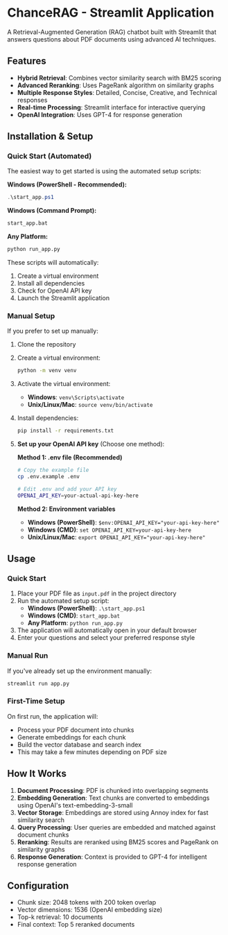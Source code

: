 # ChanceRAG - Streamlit Application

A Retrieval-Augmented Generation (RAG) chatbot built with Streamlit that answers questions about PDF documents using advanced AI techniques.

## Features

- **Hybrid Retrieval**: Combines vector similarity search with BM25 scoring
- **Advanced Reranking**: Uses PageRank algorithm on similarity graphs
- **Multiple Response Styles**: Detailed, Concise, Creative, and Technical responses
- **Real-time Processing**: Streamlit interface for interactive querying
- **OpenAI Integration**: Uses GPT-4 for response generation

## Installation & Setup

### Quick Start (Automated)

The easiest way to get started is using the automated setup scripts:

**Windows (PowerShell - Recommended):**
```powershell
.\start_app.ps1
```

**Windows (Command Prompt):**
```cmd
start_app.bat
```

**Any Platform:**
```bash
python run_app.py
```

These scripts will automatically:
1. Create a virtual environment
2. Install all dependencies
3. Check for OpenAI API key
4. Launch the Streamlit application

### Manual Setup

If you prefer to set up manually:

1. Clone the repository
2. Create a virtual environment:
   ```bash
   python -m venv venv
   ```
3. Activate the virtual environment:
   - **Windows**: `venv\Scripts\activate`
   - **Unix/Linux/Mac**: `source venv/bin/activate`
4. Install dependencies:
   ```bash
   pip install -r requirements.txt
   ```
5. **Set up your OpenAI API key** (Choose one method):
   
   **Method 1: .env file (Recommended)**
   ```bash
   # Copy the example file
   cp .env.example .env
   
   # Edit .env and add your API key
   OPENAI_API_KEY=your-actual-api-key-here
   ```
   
   **Method 2: Environment variables**
   - **Windows (PowerShell)**: `$env:OPENAI_API_KEY="your-api-key-here"`
   - **Windows (CMD)**: `set OPENAI_API_KEY=your-api-key-here`
   - **Unix/Linux/Mac**: `export OPENAI_API_KEY="your-api-key-here"`

## Usage

### Quick Start
1. Place your PDF file as `input.pdf` in the project directory
2. Run the automated setup script:
   - **Windows (PowerShell)**: `.\start_app.ps1`
   - **Windows (CMD)**: `start_app.bat`
   - **Any Platform**: `python run_app.py`
3. The application will automatically open in your default browser
4. Enter your questions and select your preferred response style

### Manual Run
If you've already set up the environment manually:
```bash
streamlit run app.py
```

### First-Time Setup
On first run, the application will:
- Process your PDF document into chunks
- Generate embeddings for each chunk
- Build the vector database and search index
- This may take a few minutes depending on PDF size

## How It Works

1. **Document Processing**: PDF is chunked into overlapping segments
2. **Embedding Generation**: Text chunks are converted to embeddings using OpenAI's text-embedding-3-small
3. **Vector Storage**: Embeddings are stored using Annoy index for fast similarity search
4. **Query Processing**: User queries are embedded and matched against document chunks
5. **Reranking**: Results are reranked using BM25 scores and PageRank on similarity graphs
6. **Response Generation**: Context is provided to GPT-4 for intelligent response generation

## Configuration

- Chunk size: 2048 tokens with 200 token overlap
- Vector dimensions: 1536 (OpenAI embedding size)
- Top-k retrieval: 10 documents
- Final context: Top 5 reranked documents
